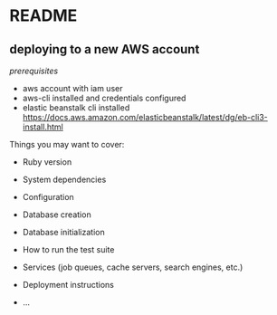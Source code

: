 # README

## deploying to a new AWS account

*prerequisites*
- aws account with iam user
- aws-cli installed and credentials configured
- elastic beanstalk cli installed 
https://docs.aws.amazon.com/elasticbeanstalk/latest/dg/eb-cli3-install.html



Things you may want to cover:

* Ruby version

* System dependencies

* Configuration

* Database creation

* Database initialization

* How to run the test suite

* Services (job queues, cache servers, search engines, etc.)

* Deployment instructions

* ...
